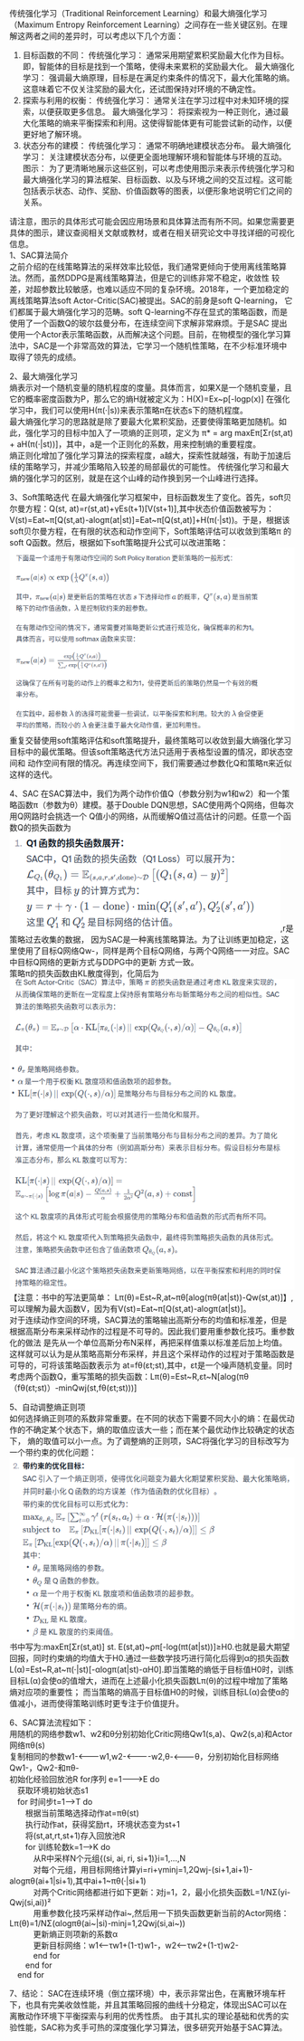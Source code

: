 传统强化学习（Traditional Reinforcement Learning）和最大熵强化学习（Maximum Entropy Reinforcement Learning）之间存在一些关键区别。在理解这两者之间的差异时，可以考虑以下几个方面：

1. 目标函数的不同：
传统强化学习： 通常采用期望累积奖励最大化作为目标。即，智能体的目标是找到一个策略，使得未来累积的奖励最大化。
最大熵强化学习： 强调最大熵原理，目标是在满足约束条件的情况下，最大化策略的熵。这意味着它不仅关注奖励的最大化，还试图保持对环境的不确定性。
2. 探索与利用的权衡：
传统强化学习： 通常关注在学习过程中对未知环境的探索，以便获取更多信息。
最大熵强化学习： 将探索视为一种正则化，通过最大化策略的熵来平衡探索和利用。这使得智能体更有可能尝试新的动作，以便更好地了解环境。
3. 状态分布的建模：
传统强化学习： 通常不明确地建模状态分布。
最大熵强化学习： 关注建模状态分布，以便更全面地理解环境和智能体与环境的互动。
图示：
为了更清晰地展示这些区别，可以考虑使用图示来表示传统强化学习和最大熵强化学习的算法框架、目标函数、以及与环境之间的交互过程。这可能包括表示状态、动作、奖励、价值函数等的图表，以便形象地说明它们之间的关系。

请注意，图示的具体形式可能会因应用场景和具体算法而有所不同。如果您需要更具体的图示，建议查阅相关文献或教材，或者在相关研究论文中寻找详细的可视化信息。  
1、SAC算法简介  
之前介绍的在线策略算法的采样效率比较低，我们通常更倾向于使用离线策略算法。然而，虽然DDPG是离线策略算法，但是它的训练非常不稳定，收敛性
较差，对超参数比较敏感，也难以适应不同的复杂环境。2018年，一个更加稳定的离线策略算法soft Actor-Critic(SAC)被提出。SAC的前身是soft Q-learning，
它们都属于最大熵强化学习的范畴。soft Q-learning不存在显式的策略函数，而是使用了一个函数Q的玻尔兹曼分布，在连续空间下求解非常麻烦。于是SAC
提出使用一个Actor表示策略函数，从而解决这个问题。目前，在物模型的强化学习算法中，SAC是一个非常高效的算法，它学习一个随机性策略，在不少标准环境中取得了领先的成绩。

2、最大熵强化学习  
熵表示对一个随机变量的随机程度的度量。具体而言，如果X是一个随机变量，且它的概率密度函数为P，那么它的熵H就被定义为：H(X)=Ex~p[-logp(x)]
在强化学习中，我们可以使用H(π(·|s))来表示策略π在状态s下的随机程度。  
最大熵强化学习的思路就是除了要最大化累积奖励，还要使得策略更加随机。如此，强化学习的目标中加入了一项熵的正则项，定义为
π* = arg maxEπ[Σr(st,at) + aH(π(·|st))]，其中，a是一个正则化的系数，用来控制熵的重要程度。  
熵正则化增加了强化学习算法的探索程度，a越大，探索性就越强，有助于加速后续的策略学习，并减少策略陷入较差的局部最优的可能性。
传统强化学习和最大熵的强化学习的区别，就是在这个山峰的动作换到另一个山峰进行选择。

3、Soft策略迭代
在最大熵强化学习框架中，目标函数发生了变化。首先，soft贝尔曼方程：Q(st, at)=r(st,at)+γEs(t+1)[V(st+1)],其中状态价值函数被写为：
V(st)=Eat~π[Q(st,at)-alogπ(at|st)]=Eat~π[Q(st,at)]+H(π(·|st))。于是，根据该soft贝尔曼方程，在有限的状态和动作空间下，Soft策略评估可以收敛到策略π
的soft Q函数。然后，根据如下soft策略提升公式可以改进策略：![soft策略提升公式改进策略.png](soft策略提升公式改进策略.png)
重复交替使用soft策略评估和soft策略提升，最终策略可以收敛到最大熵强化学习目标中的最优策略。但该soft策略迭代方法只适用于表格型设置的情况，即状态空间和
动作空间有限的情况。再连续空间下，我们需要通过参数化Q和策略π来近似这样的迭代。

4、SAC
在SAC算法中，我们为两个动作价值Q（参数分别为w1和w2）和一个策略函数π（参数为θ）建模。基于Double DQN思想，SAC使用两个Q网络，但每次用Q网路时会挑选一个
Q值小的网络，从而缓解Q值过高估计的问题。任意一个函数Q的损失函数为![SAC算法的Q值的损失函数.png](SAC算法的Q值的损失函数.png),r是策略过去收集的数据，
因为SAC是一种离线策略算法。为了让训练更加稳定，这里使用了目标Q网络Qw-，同样是两个目标Q网络，与两个Q网络一一对应。SAC中目标Q网络的更新方式与DDPG中的更新
方式一致。  
策略π的损失函数由KL散度得到，化简后为![SAC算法策略π的损失函数由KL散度转化结果.png](SAC算法策略π的损失函数由KL散度转化结果.png)【注意：书中的写法更简单：
Lπ(θ)=Est~R,at~πθ[alog(πθ(at|st))-Qw(st,at)]】,可以理解为最大函数V，因为有V(st)=Eat~π[Q(st,at)-alogπ(at|st)]。  
对于连续动作空间的环境，SAC算法的策略输出高斯分布的均值和标准差，但是根据高斯分布来采样动作的过程是不可导的。因此我们要用重参数化技巧。重参数化的做法
是先从一个单位高斯分布N采样，再把采样值乘以标准差后加上均值。这样就可以认为是从策略高斯分布采样，并且这个采样动作的过程对于策略函数是可导的，可将该策略函数表示为
at=fθ(εt;st),其中，εt是一个噪声随机变量。同时考虑两个函数Q，重写策略的损失函数：Lπ(θ)=Est~R,εt~N[alog(πθ（fθ(εt;st)）-minQwj(st,fθ(εt;st)))]

5、自动调整熵正则项  
如何选择熵正则项的系数非常重要。在不同的状态下需要不同大小的熵：在最优动作的不确定某个状态下，熵的取值应该大一些；而在某个最优动作比较确定的状态下，
熵的取值可以小一点。为了调整熵的正则项，SAC将强化学习的目标改写为一个带约束的优化问题：![SAC自动调整熵正则项.jpg](SAC自动调整熵正则项.png)
书中写为:maxEπ[Σr(st,at)] st. E(st,at)~ρπ[-log(πt(at|st))]≥H0.也就是最大期望回报，同时约束熵的均值大于H0.通过一些数学技巧进行简化后得到α的损失函数
L(α)=Est~R,at~π(·|st)[-αlogπ(at|st)-αH0].即当策略的熵低于目标值H0时，训练目标L(α)会使α的值增大，进而在上述最小化损失函数Lπ(θ)的过程中增加了策略熵对应项的重要性；
而当策略的熵高于目标值H0的时候，训练目标L(α)会使α的值减小，进而使得策略训练时更专注于价值提升。

6、SAC算法流程如下：  
用随机的网络参数w1、w2和θ分别初始化Critic网络Qw1(s,a)、Qw2(s,a)和Actor网络πθ(s)  
复制相同的参数w1-<---w1,w2-<----w2,θ-<---θ，分别初始化目标网络Qw1-，Qw2-和πθ-  
初始化经验回放池R
for序列 e=1--->E do    
&emsp;获取环境初始状态s1  
&emsp;for 时间步t=1-->T do  
&emsp;&emsp;根据当前策略选择动作at=πθ(st)  
&emsp;&emsp;执行动作at，获得奖励rt，环境状态变为st+1  
&emsp;&emsp;将(st,at,rt,st+1)存入回放池R  
&emsp;&emsp;for 训练轮数k=1-->K do    
&emsp;&emsp;&emsp;从R中采样N个元组{(si, ai, ri, si+1)}i=1,...,N    
&emsp;&emsp;&emsp;对每个元组，用目标网络计算yi=ri+γminj=1,2Qwj-(si+1,ai+1)-alogπθ(ai+1|si+1),其中ai+1~πθ(·|si+1)  
&emsp;&emsp;&emsp;对两个Critic网络都进行如下更新：对j=1，2，最小化损失函数L=1/NΣ(yi-Qwj(si,ai))²  
&emsp;&emsp;&emsp;用重参数化技巧采样动作ai~,然后用一下损失函数更新当前的Actor网络：Lπ(θ)=1/NΣ(αlogπθ(ai~|si)-minj=1,2Qwj(si,ai~))  
&emsp;&emsp;&emsp;更新熵正则项新的系数α  
&emsp;&emsp;&emsp;更新目标网络：w1<--τw1+(1-τ)w1-，w2<--τw2+(1-τ)w2-  
&emsp;&emsp;&emsp;end for  
&emsp;&emsp;end for  
&emsp;end for  

7、结论：
SAC在连续环境（倒立摆环境）中，表示非常出色，在离散环境车杆下，也具有完美收敛性能，并且其策略回报的曲线十分稳定，体现出SAC可以在离散动作环境下平衡探索与利用的优秀性质。
由于其扎实的理论基础和优秀的实验性能，SAC称为炙手可热的深度强化学习算法，很多研究开始基于SAC算法。